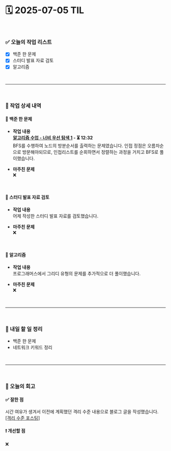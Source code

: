 # 🗓️ 2025-07-05 TIL

<br>

### ✅ 오늘의 작업 리스트  
- [x] 백준 한 문제
- [x] 스터디 발표 자료 검토
- [x] 알고리즘

<br>

---

<br>

### 📌 작업 상세 내역  

#### 🔹 백준 한 문제
- **작업 내용**<br>
**[알고리즘 수업 - 너비 우선 탐색 1](https://www.acmicpc.net/problem/24444) - ⏳ 12:32**<br>
BFS를 수행하여 노드의 방분순서를 출력하는 문제였습니다. 인접 정점은 오름차순으로 방문해야되므로, 인접리스트를 순회하면서 정렬하는 과정을 거치고 BFS로 풀이했습니다.

- **마주친 문제**<br>
❌

<br>

#### 🔹 스터디 발표 자료 검토
- **작업 내용**<br>
어제 작성한 스터디 발표 자료를 검토했습니다.

- **마주친 문제**<br>
❌

<br>

#### 🔹 알고리즘
- **작업 내용**<br>
프로그래머스에서 그리디 유형의 문제를 추가적으로 더 풀이했습니다.

- **마주친 문제**<br>
❌

<br>

---

<br>

### 🚀 내일 할 일 정리  

- 백준 한 문제
- 네트워크 키워드 정리

<br>

---

<br>

### 🧐 오늘의 회고  

#### ✅ 잘한 점
시간 여유가 생겨서 이전에 계획했던 격리 수준 내용으로 블로그 글을 작성했습니다.<br>
[[격리 수준 포스팅]](https://phellinus-linteus.tistory.com/5)<br>


#### ❗ 개선할 점
❌


<br><br><br>